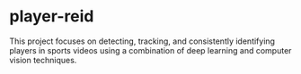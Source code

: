 # player-reid
This project focuses on detecting, tracking, and consistently identifying players in sports videos using a combination of deep learning and computer vision techniques.
